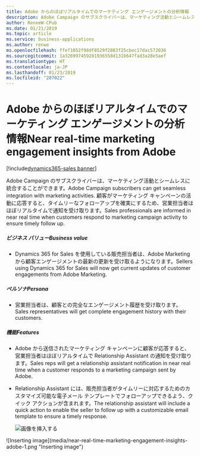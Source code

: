 ```yaml
---
title: Adobe からのほぼリアルタイムでのマーケティング エンゲージメントの分析情報
description: Adobe Campaign のサブスクライバーは、マーケティング活動とシームレスに統合することもできます。
author: ReneeW-CPub
ms.date: 01/21/2019
ms.topic: article
ms.service: business-applications
ms.author: renwe
ms.openlocfilehash: ffef1052f98df8529f2883f25cbec17dac572036
ms.sourcegitcommit: 1a326997459281936558d131b647fad3a28e5aef
ms.translationtype: HT
ms.contentlocale: ja-JP
ms.lasthandoff: 01/23/2019
ms.locfileid: "287022"
---
```

#  <a name="near-real-time-marketing-engagement-insights-from-adobe"></a><span data-ttu-id="8e3fb-103">Adobe からのほぼリアルタイムでのマーケティング エンゲージメントの分析情報</span><span class="sxs-lookup"><span data-stu-id="8e3fb-103">Near real-time marketing engagement insights from Adobe</span></span>
[!include[dynamics365-sales banner](../includes/dynamics365-sales.md)]





<span data-ttu-id="8e3fb-104">Adobe Campaign のサブスクライバーは、マーケティング活動とシームレスに統合することができます。</span><span class="sxs-lookup"><span data-stu-id="8e3fb-104">Adobe Campaign subscribers can get seamless integration with marketing activities.</span></span> <span data-ttu-id="8e3fb-105">顧客がマーケティング キャンペーンの活動に応答すると、タイムリーなフォローアップを確実にするため、営業担当者はほぼリアルタイムで通知を受け取ります。</span><span class="sxs-lookup"><span data-stu-id="8e3fb-105">Sales professionals are informed in near real time when customers respond to marketing campaign activity to ensure timely follow up.</span></span>

##### <a name="business-value"></a><span data-ttu-id="8e3fb-106">ビジネス バリュー</span><span class="sxs-lookup"><span data-stu-id="8e3fb-106">Business value</span></span>

- <span data-ttu-id="8e3fb-107">Dynamics 365 for Sales を使用している販売担当者は、Adobe Marketing から顧客エンゲージメントの最新の更新を受け取るようになります。</span><span class="sxs-lookup"><span data-stu-id="8e3fb-107">Sellers using Dynamics 365 for Sales will now get current updates of customer engagements from Adobe Marketing.</span></span>

##### <a name="persona"></a><span data-ttu-id="8e3fb-108">ペルソナ</span><span class="sxs-lookup"><span data-stu-id="8e3fb-108">Persona</span></span>

- <span data-ttu-id="8e3fb-109">営業担当者は、顧客との完全なエンゲージメント履歴を受け取ります。</span><span class="sxs-lookup"><span data-stu-id="8e3fb-109">Sales representatives will get complete engagement history with their customers.</span></span>

##### <a name="features"></a><span data-ttu-id="8e3fb-110">機能</span><span class="sxs-lookup"><span data-stu-id="8e3fb-110">Features</span></span>

- <span data-ttu-id="8e3fb-111">Adobe から送信されたマーケティング キャンペーンに顧客が応答すると、営業担当者はほぼリアルタイムで Relationship Assistant の通知を受け取ります。</span><span class="sxs-lookup"><span data-stu-id="8e3fb-111">Sales reps will get a relationship assistant notification in near real time when a customer responds to a marketing campaign sent by Adobe.</span></span>

- <span data-ttu-id="8e3fb-112">Relationship Assistant には、販売担当者がタイムリーに対応するためのカスタマイズ可能な電子メール テンプレートでフォローアップできるよう、クイック アクションが含まれます。</span><span class="sxs-lookup"><span data-stu-id="8e3fb-112">The relationship assistant will include a quick action to enable the seller to follow up with a customizable email template to ensure a timely response.</span></span>

    <span data-ttu-id="8e3fb-113">![画像を挿入する](media/near-real-time-marketing-engagement-insights-adobe-1.png "画像を挿入する")
<!-- Picture 1 --></span><span class="sxs-lookup"><span data-stu-id="8e3fb-113">![Inserting image](media/near-real-time-marketing-engagement-insights-adobe-1.png "Inserting image")
<!-- Picture 1 --></span></span>

